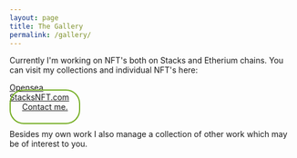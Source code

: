 ```yaml
---
layout: page
title: The Gallery
permalink: /gallery/
---
```

<p> Currently I'm working on NFT's both on Stacks and Etherium chains. You can visit my collections and individual NFT's here:<p>
<a href="https://opensea.io/collection/ships2100">Opensea</a>
<br>
<a href="https://stx.nft.com">StacksNFT.com</a>

<!--<p> The art gallery is offline right now while I'm getting some things upgraded. In the meantime you are welcome to contact me for any requests or information regarding what is currently available to own or display in your venue.</p>-->
<br>
<a href="/contact" style="
                          border-radius: 25px;
                          border: 2px solid #73AD21;
                          padding: 20px;
                          width: 200px;
                          height: 150px;
                         ">
Contact me.
</a>
<br>
<br>
<p>Besides my own work I also manage a collection of other work which may be of interest to you.
</p>  
<!--<a>We sing about the epic future we're living in and the one we're hurtling ourselves toward...</a>
<p>Play, scroll art, video's, interactive, treasure entry</p>-->
<!--about
<h3>Music and Art is a powerful way to effect change in the world and we have a lot of fun producing work to do just that!</h3>

<ul>
<li>Street Acts</li>
<li>Live Shows</li>
<li>PVT & VIP Performances</li>
<li>Records</li>
<li>Writing</li>
<li>Apparel</li>
<li>Instruments</li>
<hr>
<li>Artwork</li>
<li>Conceptual</li>
<li>Animation</li>
<li>Film Editing</li>
<li>Digital Art</li>
<li>Photography</li>
</ul>
-->
